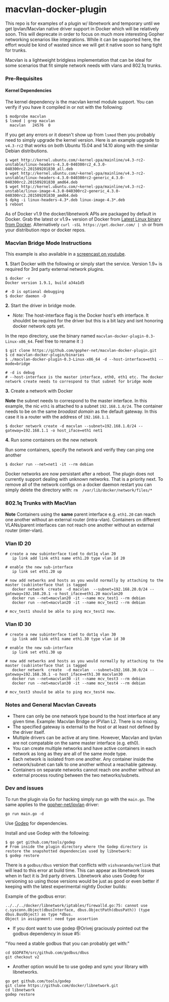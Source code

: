 macvlan-docker-plugin
=================

This repo is for examples of a plugin w/ libnetwork and temporary until we get Ipvlan/Macvlan native driver support in Docker which will be
relatively soon. This will deprecate in order to focus on much more interesting Gopher networking scenarios like integrations. While it can be supported here, the effort would be kind of wasted since we will get it native soon so
hang tight for trunks.


Macvlan is a lightweight bridgless implementation that can be ideal for some scenarios that fit simple network needs with vlans and 802.1q trunks.

### Pre-Requisites

#### Kernel Dependencies

The kernel dependency is the macvlan kernel module support. You can verify if you have it compiled in or not with the following:

```
$ modprobe macvlan
$ lsmod | grep macvlan
  macvlan   24576  0
```
If you get any errors or it doesn't show up from `lsmod` then you probably need to simply upgrade the kernel version. Here is an example upgrade to `v4.3-rc2` that works on both Ubuntu 15.04 and 14.10 along with the similar Debian distributions.

```
$ wget http://kernel.ubuntu.com/~kernel-ppa/mainline/v4.3-rc2-unstable/linux-headers-4.3.0-040300rc2_4.3.0-040300rc2.201509201830_all.deb
$ wget http://kernel.ubuntu.com/~kernel-ppa/mainline/v4.3-rc2-unstable/linux-headers-4.3.0-040300rc2-generic_4.3.0-040300rc2.201509201830_amd64.deb
$ wget http://kernel.ubuntu.com/~kernel-ppa/mainline/v4.3-rc2-unstable/linux-image-4.3.0-040300rc2-generic_4.3.0-040300rc2.201509201830_amd64.deb
$ dpkg -i linux-headers-4.3*.deb linux-image-4.3*.deb
$ reboot
```

As of Docker v1.9 the docker/libnetwork APIs are packaged by default in Docker. Grab the latest or v1.9+ version of Docker from [Latest Linux
binary from Docker](http://docs.docker.com/engine/installation/binaries/). Alternatively `curl -sSL https://get.docker.com/ | sh` or from your
distribution repo or docker repos.

### Macvlan Bridge Mode Instructions

This example is also available in a [screencast on youtube](https://www.youtube.com/watch?v=IMOelqPzFtk).

**1.** Start Docker with the following or simply start the service. Version 1.9+ is required for 3rd party external network plugins.

```
$ docker -v
Docker version 1.9.1, build a34a1d5

# -D is optional debugging
$ docker daemon -D
```

**2.**  Start the driver in bridge mode.

- *Note:* The host-interface flag is the Docker host's eth interface. It shouldnt be required for the driver but this is a bit lazy and isnt
honoring docker network opts yet.

In the repo directory, use the binary named `macvlan-docker-plugin-0.3-Linux-x86_64`. Feel free to rename it :)

```
$ git clone https://github.com/gopher-net/macvlan-docker-plugin.git
$ cd macvlan-docker-plugin/binaries
$ ./macvlan-docker-plugin-0.3-Linux-x86_64 -d --host-interface=eth1 --mode=bridge

# -d is debug
# --host-interface is the master interface, eth0, eth1 etc. The docker network create needs to correspond to that subnet for bridge mode
```

**3.** Create a network with Docker

**Note** the subnet needs to correspond to the master interface.  In this example, the nic `eth1` is attached to a subnet `192.168.1.0/24`. The container needs to be on the same *broadast domain* as the default gateway. In this case it is a router with the address of `192.168.1.1`.


```
$ docker network create -d macvlan --subnet=192.168.1.0/24 --gateway=192.168.1.1 -o host_iface=eth1 net1
```

**4.** Run some containers on the new network

 Run some containers, specify the network and verify they can ping one another

```
$ docker run --net=net1 -it --rm debian
```

Docker networks are now persistant after a reboot. The plugin does not currently support dealing with unknown networks. That is a priority next. To remove all of the network configs on a docker daemon restart you can simply delete the directory with: `rm  /var/lib/docker/network/files/*`


### 802.1q Trunks with MacVlan

**Note** Containers using the **same** parent interface e.g. `eth1.20` can reach one another without an external router (intra-vlan). Containers on different VLANs/parent interfaces can not reach one another without an external router (inter-vlan).

### Vlan ID 20

```
# create a new subinterface tied to dot1q vlan 20
   ip link add link eth1 name eth1.20 type vlan id 20

# enable the new sub-interface
   ip link set eth1.20 up

# now add networks and hosts as you would normally by attaching to the master (sub)interface that is tagged
   docker network  create  -d macvlan  --subnet=192.168.20.0/24 --gateway=192.168.20.1 -o host_iface=eth1.20 macvlan20
   docker run --net=macvlan20 -it --name mcv_test1 --rm debian
   docker run --net=macvlan20 -it --name mcv_test2 --rm debian

# mcv_test1 should be able to ping mcv_test2 now.
```

### Vlan ID 30

```
# create a new subinterface tied to dot1q vlan 30
   ip link add link eth1 name eth1.30 type vlan id 30

# enable the new sub-interface
   ip link set eth1.30 up

# now add networks and hosts as you would normally by attaching to the master (sub)interface that is tagged
   docker network  create  -d macvlan  --subnet=192.168.30.0/24 --gateway=192.168.30.1 -o host_iface=eth1.30 macvlan30
   docker run --net=macvlan30 -it --name mcv_test3 --rm debian
   docker run --net=macvlan30 -it --name mcv_test4 --rm debian

# mcv_test3 should be able to ping mcv_test4 now.
```


### Notes and General Macvlan Caveats

- There can only be one network type bound to the host interface at any given time. Example: Macvlan Bridge or IPVlan L2. There is no mixing.
- The specified gateway is external to the host or at least not defined by the driver itself.
- Multiple drivers can be active at any time. However, Macvlan and Ipvlan are not compatable on the same master interface (e.g. eth0).
- You can create multiple networks and have active containers in each network as long as they are all of the same mode type.
- Each network is isolated from one another. Any container inside the network/subnet can talk to one another without a reachable gateway.
- Containers on separate networks cannot reach one another without an external process routing between the two networks/subnets.


### Dev and issues

To run the plugin via Go for hacking simply run go with the `main.go`. The same applies to the [gopher-net/ipvlan](https://github.com/gopher-net/ipvlan-docker-plugin) driver:

```
go run main.go -d
```

Use [Godep](https://github.com/tools/godep) for dependencies.

Install and use Godep with the following:

```
$ go get github.com/tools/godep
# From inside the plugin directory where the Godep directory is restore the snapshotted dependencies used by libnetwork:
$ godep restore
```

 There is a `godbus/dbus` version that conflicts with `vishvananda/netlink` that will lead to this error at build time. This can appear as libnetwork issues when in fact it is 3rd party drivers. Libnetwork also uses Godep for versioning so using those versions would be just as good or even better if keeping with the latest experimental nightly Docker builds:

Example of the godbus error:

```
../../../docker/libnetwork/iptables/firewalld.go:75: cannot use c.sysconn.Object(dbusInterface, dbus.ObjectPath(dbusPath)) (type dbus.BusObject) as type *dbus.
Object in assignment: need type assertion
```

- If you dont want to use godep @Orivej graciously pointed out the godbus dependency in issue #5:

"You need a stable godbus that you can probably get with:"
```
cd $GOPATH/src/github.com/godbus/dbus
git checkout v2
```

 - Another option would be to use godep and sync your library with libnetworks.

```
go get github.com/tools/godep
git clone https://github.com/docker/libnetwork.git
cd libnetwork
godep restore
```